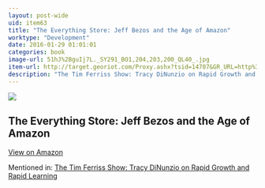 ```yaml
---
layout: post-wide
uid: item63
title: "The Everything Store: Jeff Bezos and the Age of Amazon"
worktype: "Development"
date: 2016-01-29 01:01:01
categories: book
image-url: 51hJ%2BguIj7L._SY291_BO1,204,203,200_QL40_.jpg
item-url: http://target.georiot.com/Proxy.ashx?tsid=14707&GR_URL=http%3A%2F%2Fwww.amazon.com%2FEverything-Store-Jeff-Bezos-Amazon%2Fdp%2F0316219282%2F
description: "The Tim Ferriss Show: Tracy DiNunzio on Rapid Growth and Rapid Learning"
---
```

<a href="http://target.georiot.com/Proxy.ashx?tsid=14707&GR_URL=http%3A%2F%2Fwww.amazon.com%2FEverything-Store-Jeff-Bezos-Amazon%2Fdp%2F0316219282%2F" target="blank"><img src="../../../../img/thumbs/51hJ%2BguIj7L._SY291_BO1,204,203,200_QL40_.jpg" class="prod-img"></a>
<h2>The Everything Store: Jeff Bezos and the Age of Amazon</h2>
<p><a class="btn btn-primary" href="http://target.georiot.com/Proxy.ashx?tsid=14707&GR_URL=http%3A%2F%2Fwww.amazon.com%2FEverything-Store-Jeff-Bezos-Amazon%2Fdp%2F0316219282%2F" target="blank">View on Amazon</a><p>
<p>Mentioned in: <a href="http://fourhourworkweek.com/2014/09/30/the-tim-ferriss-show-tracy-dinunzio-on-rapid-growth-and-rapid-learning/comment-page-2/" target="blank">The Tim Ferriss Show: Tracy DiNunzio on Rapid Growth and Rapid Learning</a></p>
